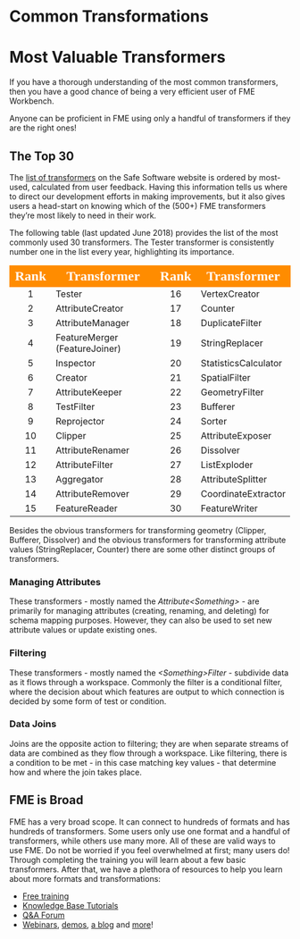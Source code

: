 # Common Transformations

# Most Valuable Transformers

If you have a thorough understanding of the most common transformers, then you have a good chance of being a very efficient user of FME Workbench.

Anyone can be proficient in FME using only a handful of transformers if they are the right ones!

## The Top 30

The [list of transformers](https://www.safe.com/transformers/) on the Safe Software website is ordered by most-used, calculated from user feedback. Having this information tells us where to direct our development efforts in making improvements, but it also gives users a head-start on knowing which of the (500+) FME transformers they’re most likely to need in their work.

The following table (last updated June 2018) provides the list of the most commonly used 30 transformers. The Tester transformer is consistently number one in the list every year, highlighting its importance.

<table style="border-spacing: 0px">
  <tr>
    <th style="vertical-align:middle;background-color:darkorange;border: 2px solid darkorange">
      <span style="color:white;font-size:x-large;font-weight: bold;font-family:serif">Rank</span>
    </th>
    <th style="vertical-align:middle;background-color:darkorange;border: 2px solid darkorange">
      <span style="color:white;font-size:x-large;font-weight: bold;font-family:serif">Transformer
    </th>
    <th style="vertical-align:middle;background-color:darkorange;border: 2px solid darkorange">
      <span style="color:white;font-size:x-large;font-weight: bold;font-family:serif">Rank</span>
    </th>
    <th style="vertical-align:middle;background-color:darkorange;border: 2px solid darkorange">
      <span style="color:white;font-size:x-large;font-weight: bold;font-family:serif">Transformer
    </th>
  </tr>
  <tr>
    <td style="text-align:center">1</td><td>Tester</td><td style="text-align:center">16</td><td>VertexCreator</td>
  </tr>
  <tr>
    <td style="text-align:center">2</td><td>AttributeCreator</td><td style="text-align:center">17</td><td>Counter</td>
  </tr>
  <tr>
    <td style="text-align:center">3</td><td>AttributeManager</td><td style="text-align:center">18</td><td>DuplicateFilter</td>
  </tr>
  <tr>
    <td style="text-align:center">4</td><td>FeatureMerger (FeatureJoiner)</td><td style="text-align:center">19</td><td>StringReplacer</td>
  </tr>
  <tr>
    <td style="text-align:center">5</td><td>Inspector</td><td style="text-align:center">20</td><td>StatisticsCalculator</td>
  </tr>
  <tr>
    <td style="text-align:center">6</td><td>Creator</td><td style="text-align:center">21</td><td>SpatialFilter</td>
  </tr>
  <tr>
    <td style="text-align:center">7</td><td>AttributeKeeper</td><td style="text-align:center">22</td><td>GeometryFilter</td>
  </tr>
  <tr>
    <td style="text-align:center">8</td><td>TestFilter</td><td style="text-align:center">23</td><td>Bufferer</td>
  </tr>
  <tr>
    <td style="text-align:center">9</td><td>Reprojector</td><td style="text-align:center">24</td><td>Sorter</td>
  </tr>
  <tr>
    <td style="text-align:center">10</td><td>Clipper</td><td style="text-align:center">25</td><td>AttributeExposer</td>
  </tr>
  <tr>
    <td style="text-align:center">11</td><td>AttributeRenamer</td><td style="text-align:center">26</td><td>Dissolver</td>
  </tr>
  <tr>
    <td style="text-align:center">12</td><td>AttributeFilter</td><td style="text-align:center">27</td><td>ListExploder</td>
  </tr>
  <tr>
    <td style="text-align:center">13</td><td>Aggregator</td><td style="text-align:center">28</td><td>AttributeSplitter</td>
  </tr>
  <tr>
    <td style="text-align:center">14</td><td>AttributeRemover</td><td style="text-align:center">29</td><td>CoordinateExtractor</td>
  </tr>
  <tr>
    <td style="text-align:center">15</td><td>FeatureReader</td><td style="text-align:center">30</td><td>FeatureWriter</td>
  </tr>
</table>

Besides the obvious transformers for transforming geometry (Clipper, Bufferer, Dissolver) and the obvious transformers for transforming attribute values (StringReplacer, Counter) there are some other distinct groups of transformers.

### Managing Attributes

These transformers - mostly named the *Attribute&lt;Something&gt;* - are primarily for managing attributes (creating, renaming, and deleting) for schema mapping purposes. However, they can also be used to set new attribute values or update existing ones.

### Filtering

These transformers - mostly named the *&lt;Something&gt;Filter* - subdivide data as it flows through a workspace. Commonly the filter is a conditional filter, where the decision about which features are output to which connection is decided by some form of test or condition.

### Data Joins

Joins are the opposite action to filtering; they are when separate streams of data are combined as they flow through a workspace. Like filtering, there is a condition to be met - in this case matching key values - that determine how and where the join takes place.

## FME is Broad

FME has a very broad scope. It can connect to hundreds of formats and has hundreds of transformers. Some users only use one format and a handful of transformers, while others use many more. All of these are valid ways to use FME. Do not be worried if you feel overwhelmed at first; many users do! Through completing the training you will learn about a few basic transformers. After that, we have a plethora of resources to help you learn about more formats and transformations:

- [Free training](https://www.safe.com/training)
- [Knowledge Base Tutorials](https://knowledge.safe.com/page/knowledge-base)
- [Q&A Forum](https://knowledge.safe.com/questions/index.html)
- [Webinars](https://www.safe.com/webinars/), [demos](https://playground.fmeserver.com/demos/), [a blog](http://blog.safe.com/) and [more](https://www.safe.com/)!
